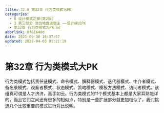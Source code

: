 ```yaml
---
title: 32.0 第32章 行为类模式大PK
categories: 
  - 8 设计模式之禅(第2版)
  - 3 第三部分 谁的地盘谁做主 ——设计模式PK
  - 第32章 行为类模式大PK.md
abbrlink: 8f61648d
date: 2021-09-30 16:37:57
updated: 2022-04-03 01:21:19
---
```

# 第32章 行为类模式大PK
行为类模式包括责任链模式、命令模式、解释器模式、迭代器模式、中介者模式、备忘录模式、观察者模式、状态模式、策略模式、模板方法模式、访问者模式。该组真可谓是人才济济，高手如云。行为类模式的11个模式基本上都是大家耳熟能详的，而且它们之间还有很多的相似点，特别是一些扩展部分就更加相似了，我们挑选几个比较重要的模式进行对比说明。
